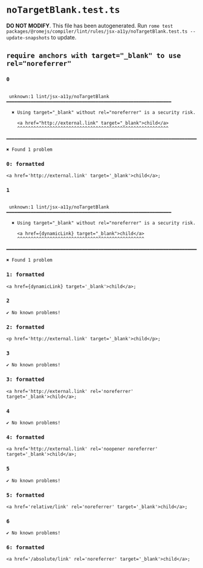 # `noTargetBlank.test.ts`

**DO NOT MODIFY**. This file has been autogenerated. Run `rome test packages/@romejs/compiler/lint/rules/jsx-a11y/noTargetBlank.test.ts --update-snapshots` to update.

## `require anchors with target="_blank" to use rel="noreferrer"`

### `0`

```

 unknown:1 lint/jsx-a11y/noTargetBlank ━━━━━━━━━━━━━━━━━━━━━━━━━━━━━━━━━━━━━━━━━━━━━━━━━━━━━━━━━━━━━

  ✖ Using target="_blank" without rel="noreferrer" is a security risk.

    <a href="http://external.link" target="_blank">child</a>
    ^^^^^^^^^^^^^^^^^^^^^^^^^^^^^^^^^^^^^^^^^^^^^^^^^^^^^^^^

━━━━━━━━━━━━━━━━━━━━━━━━━━━━━━━━━━━━━━━━━━━━━━━━━━━━━━━━━━━━━━━━━━━━━━━━━━━━━━━━━━━━━━━━━━━━━━━━━━━━

✖ Found 1 problem

```

### `0: formatted`

```
<a href='http://external.link' target='_blank'>child</a>;

```

### `1`

```

 unknown:1 lint/jsx-a11y/noTargetBlank ━━━━━━━━━━━━━━━━━━━━━━━━━━━━━━━━━━━━━━━━━━━━━━━━━━━━━━━━━━━━━

  ✖ Using target="_blank" without rel="noreferrer" is a security risk.

    <a href={dynamicLink} target="_blank">child</a>
    ^^^^^^^^^^^^^^^^^^^^^^^^^^^^^^^^^^^^^^^^^^^^^^^

━━━━━━━━━━━━━━━━━━━━━━━━━━━━━━━━━━━━━━━━━━━━━━━━━━━━━━━━━━━━━━━━━━━━━━━━━━━━━━━━━━━━━━━━━━━━━━━━━━━━

✖ Found 1 problem

```

### `1: formatted`

```
<a href={dynamicLink} target='_blank'>child</a>;

```

### `2`

```
✔ No known problems!

```

### `2: formatted`

```
<p href='http://external.link' target='_blank'>child</p>;

```

### `3`

```
✔ No known problems!

```

### `3: formatted`

```
<a href='http://external.link' rel='noreferrer' target='_blank'>child</a>;

```

### `4`

```
✔ No known problems!

```

### `4: formatted`

```
<a href='http://external.link' rel='noopener noreferrer' target='_blank'>child</a>;

```

### `5`

```
✔ No known problems!

```

### `5: formatted`

```
<a href='relative/link' rel='noreferrer' target='_blank'>child</a>;

```

### `6`

```
✔ No known problems!

```

### `6: formatted`

```
<a href='/absolute/link' rel='noreferrer' target='_blank'>child</a>;

```
